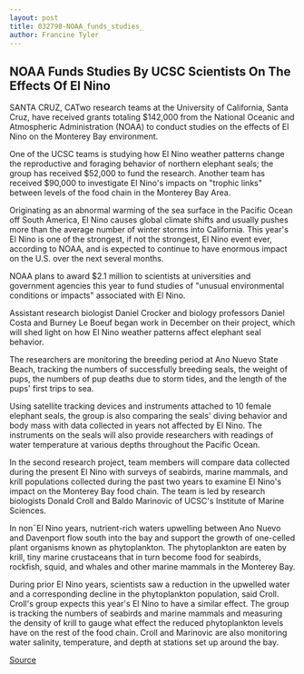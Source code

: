 ```yaml
---
layout: post
title: 032798-NOAA_funds_studies_
author: Francine Tyler
---
```


## NOAA Funds Studies By UCSC Scientists On The Effects  Of El Nino

SANTA CRUZ, CA­Two research teams at the University of California,  Santa Cruz, have received grants totaling $142,000 from the National  Oceanic and Atmospheric Administration (NOAA) to conduct studies on  the effects of El Nino on the Monterey Bay environment.

One of the UCSC teams is studying how El Nino weather patterns  change the reproductive and foraging behavior of northern elephant  seals; the group has received $52,000 to fund the research. Another  team has received $90,000 to investigate El Nino's impacts on "trophic  links" between levels of the food chain in the Monterey Bay Area.

Originating as an abnormal warming of the sea surface in the  Pacific Ocean off South America, El Nino causes global climate shifts  and usually pushes more than the average number of winter storms  into California. This year's El Nino is one of the strongest, if not the  strongest, El Nino event ever, according to NOAA, and is expected to  continue to have enormous impact on the U.S. over the next several  months.

NOAA plans to award $2.1 million to scientists at universities  and government agencies this year to fund studies of "unusual  environmental conditions or impacts" associated with El Nino.

Assistant research biologist Daniel Crocker and biology  professors Daniel Costa and Burney Le Boeuf began work in December  on their project, which will shed light on how El Nino weather  patterns affect elephant seal behavior.

The researchers are monitoring the breeding period at Ano Nuevo  State Beach, tracking the numbers of successfully breeding seals, the  weight of pups, the numbers of pup deaths due to storm tides, and the  length of the pups' first trips to sea.

Using satellite tracking devices and instruments attached to 10  female elephant seals, the group is also comparing the seals' diving  behavior and body mass with data collected in years not affected by El  Nino. The instruments on the seals will also provide researchers with  readings of water temperature at various depths throughout the  Pacific Ocean.

In the second research project, team members will compare data  collected during the present El Nino with surveys of seabirds, marine  mammals, and krill populations collected during the past two years to  examine El Nino's impact on the Monterey Bay food chain. The team is  led by research biologists Donald Croll and Baldo Marinovic of UCSC's  Institute of Marine Sciences.

In non¯El Nino years, nutrient-rich waters upwelling between  Ano Nuevo and Davenport flow south into the bay and support the  growth of one-celled plant organisms known as phytoplankton. The  phytoplankton are eaten by krill, tiny marine crustaceans that in turn  become food for seabirds, rockfish, squid, and whales and other marine  mammals in the Monterey Bay.

During prior El Nino years, scientists saw a reduction in the  upwelled water and a corresponding decline in the phytoplankton  population, said Croll. Croll's group expects this year's El Nino to have  a similar effect. The group is tracking the numbers of seabirds and  marine mammals and measuring the density of krill to gauge what  effect the reduced phytoplankton levels have on the rest of the food  chain. Croll and Marinovic are also monitoring water salinity,  temperature, and depth at stations set up around the bay.

[Source](http://www1.ucsc.edu/news_events/press_releases/archive/97-98/03-98/032798-NOAA_funds_studies_.html "Permalink to 032798-NOAA_funds_studies_")